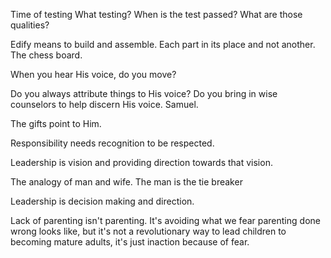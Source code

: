Time of testing
What testing?
When is the test passed?
What are those qualities?

Edify means to build and assemble. Each part in its place and not another. The chess board.

When you hear His voice, do you move?

Do you always attribute things to His voice? Do you bring in wise counselors to help discern His voice. Samuel.

The gifts point to Him.

Responsibility needs recognition to be respected.

Leadership is vision and providing direction towards that vision.

The analogy of man and wife. The man is the tie breaker

Leadership is decision making and direction.

Lack of parenting isn't parenting. It's avoiding what we fear parenting done wrong looks like, but it's not a revolutionary way to lead children to becoming mature adults, it's just inaction because of fear.